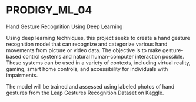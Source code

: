 # PRODIGY_ML_04
Hand Gesture Recognition Using Deep Learning

Using deep learning techniques, this project seeks to create a hand gesture recognition model that can recognize and categorize various hand movements from picture or video data. The objective is to make gesture-based control systems and natural human-computer interaction possible. These systems can be used in a variety of contexts, including virtual reality, gaming, smart home controls, and accessibility for individuals with impairments.

The model will be trained and assessed using labeled photos of hand gestures from the Leap Gestures Recognition Dataset on Kaggle.
